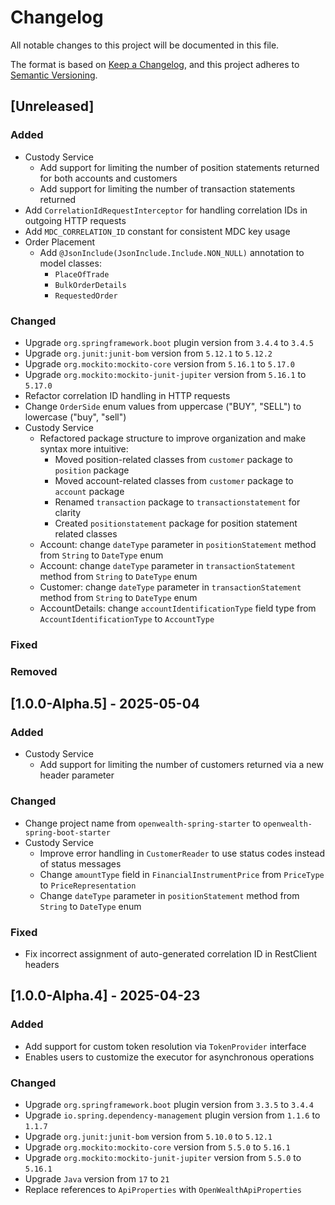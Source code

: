 # Changelog

All notable changes to this project will be documented in this file.

The format is based on [Keep a Changelog](https://keepachangelog.com/en/1.1.0/),
and this project adheres to [Semantic Versioning](https://semver.org/spec/v2.0.0.html).

## [Unreleased]
### Added
- Custody Service
  - Add support for limiting the number of position statements returned for both accounts and customers
  - Add support for limiting the number of transaction statements returned
- Add `CorrelationIdRequestInterceptor` for handling correlation IDs in outgoing HTTP requests
- Add `MDC_CORRELATION_ID` constant for consistent MDC key usage
- Order Placement
  - Add `@JsonInclude(JsonInclude.Include.NON_NULL)` annotation to model classes:
    - `PlaceOfTrade`
    - `BulkOrderDetails`
    - `RequestedOrder`
### Changed
- Upgrade `org.springframework.boot` plugin version from `3.4.4` to `3.4.5`
- Upgrade `org.junit:junit-bom` version from `5.12.1` to `5.12.2`
- Upgrade `org.mockito:mockito-core` version from `5.16.1` to `5.17.0`
- Upgrade `org.mockito:mockito-junit-jupiter` version from `5.16.1` to `5.17.0`
- Refactor correlation ID handling in HTTP requests
- Change `OrderSide` enum values from uppercase ("BUY", "SELL") to lowercase ("buy", "sell")
- Custody Service
  - Refactored package structure to improve organization and make syntax more intuitive:
    - Moved position-related classes from `customer` package to `position` package
    - Moved account-related classes from `customer` package to `account` package
    - Renamed `transaction` package to `transactionstatement` for clarity
    - Created `positionstatement` package for position statement related classes
  - Account: change `dateType` parameter in `positionStatement` method from `String` to `DateType` enum
  - Account: change `dateType` parameter in `transactionStatement` method from `String` to `DateType` enum
  - Customer: change `dateType` parameter in `transactionStatement` method from `String` to `DateType` enum
  - AccountDetails: change `accountIdentificationType` field type from `AccountIdentificationType` to `AccountType`
### Fixed
### Removed


## [1.0.0-Alpha.5] - 2025-05-04
### Added
- Custody Service
  - Add support for limiting the number of customers returned via a new header parameter
### Changed
- Change project name from `openwealth-spring-starter` to `openwealth-spring-boot-starter`
- Custody Service
  - Improve error handling in `CustomerReader` to use status codes instead of status messages
  - Change `amountType` field in `FinancialInstrumentPrice` from `PriceType` to `PriceRepresentation`
  - Change `dateType` parameter in `positionStatement` method from `String` to `DateType` enum
### Fixed
- Fix incorrect assignment of auto-generated correlation ID in RestClient headers

## [1.0.0-Alpha.4] - 2025-04-23
### Added
- Add support for custom token resolution via `TokenProvider` interface
- Enables users to customize the executor for asynchronous operations
### Changed
- Upgrade `org.springframework.boot` plugin version from `3.3.5` to `3.4.4`
- Upgrade `io.spring.dependency-management` plugin version from `1.1.6` to `1.1.7`
- Upgrade `org.junit:junit-bom` version from `5.10.0` to `5.12.1`
- Upgrade `org.mockito:mockito-core` version from `5.5.0` to `5.16.1`
- Upgrade `org.mockito:mockito-junit-jupiter` version from `5.5.0` to `5.16.1`
- Upgrade `Java` version from `17` to `21`
- Replace references to `ApiProperties` with `OpenWealthApiProperties`

